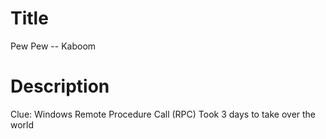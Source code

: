 # Title

Pew Pew -- Kaboom

# Description

Clue: Windows Remote Procedure Call (RPC) Took 3 days to take over the world
